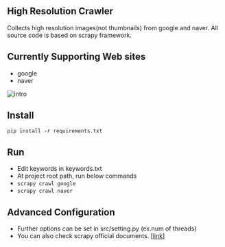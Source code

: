 ## High Resolution Crawler
Collects high resolution images(not thumbnails) from google and naver.
All source code is based on scrapy framework.

## Currently Supporting Web sites
- google
- naver

![intro](./assets/google.png)  
## Install
`pip install -r requirements.txt`

## Run
- Edit keywords in keywords.txt  
- At project root path, run below commands
- `scrapy crawl google`
- `scrapy crawl naver`

## Advanced Configuration
- Further options can be set in src/setting.py (ex.num of threads) 
- You can also check scrapy official documents. [[link]](https://docs.scrapy.org/en/latest/topics/settings.html)
